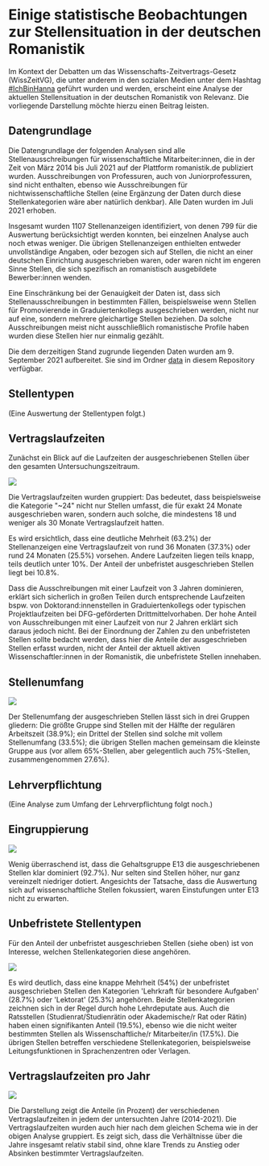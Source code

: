 # Einige statistische Beobachtungen zur Stellensituation in der deutschen Romanistik

Im Kontext der Debatten um das Wissenschafts-Zeitvertrags-Gesetz (WissZeitVG), die unter anderem in den sozialen Medien unter dem Hashtag [#IchBinHanna](https://twitter.com/search?q=%23ichbinhannah&src=typed_query&f=live) geführt wurden und werden, erscheint eine Analyse der aktuellen Stellensituation in der deutschen Romanistik von Relevanz. Die vorliegende Darstellung möchte hierzu einen Beitrag leisten. 



## Datengrundlage

Die Datengrundlage der folgenden Analysen sind alle Stellenausschreibungen für wissenschaftliche Mitarbeiter:innen, die in der Zeit von März 2014 bis Juli 2021 auf der Plattform romanistik.de publiziert wurden. Ausschreibungen von Professuren, auch von Juniorprofessuren, sind nicht enthalten, ebenso wie Ausschreibungen für nichtwissenschaftliche Stellen (eine Ergänzung der Daten durch diese Stellenkategorien wäre aber natürlich denkbar). Alle Daten wurden im Juli 2021 erhoben. 

Insgesamt wurden 1107 Stellenanzeigen identifiziert, von denen 799 für die Auswertung berücksichtigt werden konnten, bei einzelnen Analyse auch noch etwas weniger. Die übrigen Stellenanzeigen enthielten entweder unvollständige Angaben, oder bezogen sich auf Stellen, die nicht an einer deutschen Einrichtung ausgeschrieben waren, oder waren nicht im engeren Sinne Stellen, die sich spezifisch an romanistisch ausgebildete Bewerber:innen wenden. 

Eine Einschränkung bei der Genauigkeit der Daten ist, dass sich Stellenausschreibungen in bestimmten Fällen, beispielsweise wenn Stellen für Promovierende in Graduiertenkollegs ausgeschrieben werden, nicht nur auf eine, sondern mehrere gleichartige Stellen beziehen. Da solche Ausschreibungen meist nicht ausschließlich romanistische Profile haben wurden diese Stellen hier nur einmalig gezählt. 

Die dem derzeitigen Stand zugrunde liegenden Daten wurden am 9. September 2021 aufbereitet. Sie sind im Ordner [data](https://github.com/christofs/romstat/tree/main/data) in diesem Repository verfügbar. 


## Stellentypen 

(Eine Auswertung der Stellentypen folgt.)


## Vertragslaufzeiten 

Zunächst ein Blick auf die Laufzeiten der ausgeschriebenen Stellen über den gesamten Untersuchungszeitraum. 

![](img/romanistik_befristungsdauer.svg)

Die Vertragslaufzeiten wurden gruppiert: Das bedeutet, dass beispielsweise die Kategorie "~24" nicht nur Stellen umfasst, die für exakt 24 Monate ausgeschrieben waren, sondern auch solche, die mindestens 18 und weniger als 30 Monate Vertragslaufzeit hatten.

Es wird ersichtlich, dass eine deutliche Mehrheit (63.2%) der Stellenanzeigen eine Vertragslaufzeit von rund 36 Monaten (37.3%) oder rund 24 Monaten (25.5%) vorsehen. Andere Laufzeiten liegen teils knapp, teils deutlich unter 10%. Der Anteil der unbefristet ausgeschrieben Stellen liegt bei 10.8%. 

Dass die Ausschreibungen mit einer Laufzeit von 3 Jahren dominieren, erklärt sich sicherlich in großen Teilen durch entsprechende Laufzeiten bspw. von Doktorand:innenstellen in Graduiertenkollegs oder typischen Projektlaufzeiten bei DFG-geförderten Drittmittelvorhaben. Der hohe Anteil von Ausschreibungen mit einer Laufzeit von nur 2 Jahren erklärt sich daraus jedoch nicht. Bei der Einordnung der Zahlen zu den unbefristeten Stellen sollte bedacht werden, dass hier die Anteile der ausgeschrieben Stellen erfasst wurden, nicht der Anteil der aktuell aktiven Wissenschaftler:innen in der Romanistik, die unbefristete Stellen innehaben. 


## Stellenumfang

![](img/romanistik_stellenumfang.svg)

Der Stellenumfang der ausgeschrieben Stellen lässt sich in drei Gruppen gliedern: Die größte Gruppe sind Stellen mit der Hälfte der regulären Arbeitszeit (38.9%); ein Drittel der Stellen sind solche mit vollem Stellenumfang (33.5%); die übrigen Stellen machen gemeinsam die kleinste Gruppe aus (vor allem 65%-Stellen, aber gelegentlich auch 75%-Stellen, zusammengenommen 27.6%). 


## Lehrverpflichtung

(Eine Analyse zum Umfang der Lehrverpflichtung folgt noch.) 


## Eingruppierung

![](img/romanistik_gehalt.svg)

Wenig überraschend ist, dass die Gehaltsgruppe E13 die ausgeschriebenen Stellen klar dominiert (92.7%). Nur selten sind Stellen höher, nur ganz vereinzelt niedriger dotiert. Angesichts der Tatsache, dass die Auswertung sich auf wissenschaftliche Stellen fokussiert, waren Einstufungen unter E13 nicht zu erwarten. 


## Unbefristete Stellentypen

Für den Anteil der unbefristet ausgeschrieben Stellen (siehe oben) ist von Interesse, welchen Stellenkategorien diese angehören. 

![](img/romanistik_unbefristete-stellentypen.svg)

Es wird deutlich, dass eine knappe Mehrheit (54%) der unbefristet ausgeschrieben Stellen den Kategorien 'Lehrkraft für besondere Aufgaben' (28.7%) oder 'Lektorat' (25.3%) angehören. Beide Stellenkategorien zeichnen sich in der Regel durch hohe Lehrdeputate aus. Auch die Ratsstellen (Studienrat/Studienrätin oder Akademische/r Rat oder Rätin) haben einen signifikanten Anteil (19.5%), ebenso wie die nicht weiter bestimmten Stellen als Wissenschaftliche/r Mitarbeiter/in (17.5%). Die übrigen Stellen betreffen verschiedene Stellenkategorien, beispielsweise Leitungsfunktionen in Sprachenzentren oder Verlagen.   


## Vertragslaufzeiten pro Jahr

![](img/romanistik_jahr-dauer_barchart.svg)

Die Darstellung zeigt die Anteile (in Prozent) der verschiedenen Vertragslaufzeiten in jedem der untersuchten Jahre (2014-2021). Die Vertragslaufzeiten wurden auch hier nach dem gleichen Schema wie in der obigen Analyse gruppiert. Es zeigt sich, dass die Verhältnisse über die Jahre insgesamt relativ stabil sind, ohne klare Trends zu Anstieg oder Absinken bestimmter Vertragslaufzeiten. 




